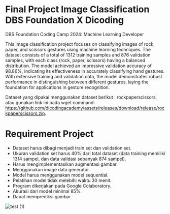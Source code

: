 # Final Project Image Classification DBS Foundation X Dicoding
DBS Foundation Coding Camp 2024: Machine Learning Developer


This image classification project focuses on classifying images of rock, paper, and scissors gestures using machine learning techniques. The dataset consists of a total of 1312 training samples and 876 validation samples, with each class (rock, paper, scissors) having a balanced distribution. The model achieved an impressive validation accuracy of 98.86%, indicating its effectiveness in accurately classifying hand gestures. With extensive training and validation data, the model demonstrates robust performance in distinguishing between different gestures, laying the foundation for applications in gesture recognition.


Dataset yang dipakai menggunakan dataset berikut : rockpaperscissors, atau gunakan link ini pada wget command: https://github.com/dicodingacademy/assets/releases/download/release/rockpaperscissors.zip.

# Requirement Project

- Dataset harus dibagi menjadi train set dan validation set.
- Ukuran validation set harus 40% dari total dataset (data training memiliki 1314 sampel, dan data validasi sebanyak 874 sampel).
- Harus mengimplementasikan augmentasi gambar.
- Menggunakan image data generator.
- Model harus menggunakan model sequential.
- Pelatihan model tidak melebihi waktu 30 menit.
- Program dikerjakan pada Google Colaboratory.
- Akurasi dari model minimal 85%.
- Dapat memprediksi gambar
  
![test (1)](https://github.com/user-attachments/assets/0ca06262-413a-4385-bf20-acc830012724)
